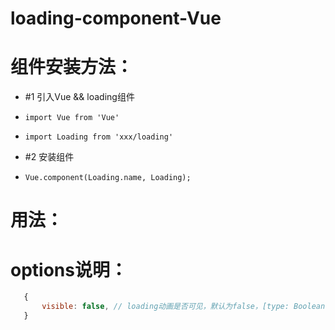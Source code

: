 # loading-component-Vue

# 组件安装方法：
 *   #1 引入Vue && loading组件
 *     import Vue from 'Vue' 
 *     import Loading from 'xxx/loading'
 *   #2 安装组件
 *     Vue.component(Loading.name, Loading);
 
# 用法：
   <sxx-loading></sxx-loading>
 
# options说明：
```js
   {
       visible: false, // loading动画是否可见，默认为false，[type: Boolean][必填项]
   }
```
